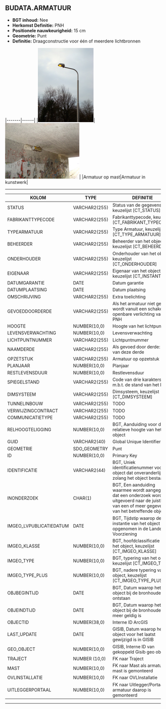 ﻿## BUDATA.ARMATUUR


* __BGT inhoud:__ Nee
* __Herkomst Definitie:__ PNH
* __Positionele nauwkeurigheid:__ 15 cm
* __Geometrie:__ Punt
* __Definitie:__  Draagconstructie voor één of meerdere lichtbronnen



|-------|------|
|![Armatuur op mast](armatuur_1.png)|![Armatuur in kunstwerk](armatuur_2.png)|
|Armatuur op mast|Armatuur in kunstwerk|

***

|KOLOM                               |TYPE              |DEFINITIE|
|------                              |----              |-----    |
|STATUS                              |VARCHAR2(255)     |Status van de gegevens, keuzelijst [CT_STATUS]|
|FABRIKANTTYPECODE                   |VARCHAR2(255)     |Fabrikanttypecode, keuzelijst [CT_FABRIKANT_TYPECODE]|
|TYPEARMATUUR                        |VARCHAR2(255)     |Type Armatuur, keuzelijst [CT_TYPE_ARMATUUR]|
|BEHEERDER                           |VARCHAR2(255)     |Beheerder van het object, keuzelijst [CT_BEHEERDER]|
|ONDERHOUDER                         |VARCHAR2(255)     |Onderhouder van het object, keuzelijst [CT_ONDERHOUDER]|
|EIGENAAR                            |VARCHAR2(255)     |Eigenaar van het object, keuzelijst [CT_INSTANTIE]|
|DATUMGARANTIE                       |DATE              |Datum garantie|
|DATUMPLAATSING                      |DATE              |Datum plaatsing|
|OMSCHRIJVING                        |VARCHAR2(255)     |Extra toelichting|
|GEVOEDDOORDERDE                     |VARCHAR2(255)     |Als het armatuur niet gevoed wordt vanuit een schakelkast openbare verlichting van PNH|
|HOOGTE                              |NUMBER(10,0)      |Hoogte van het lichtpunt (m)|
|LEVENSVERWACHTING                   |NUMBER(10,0)      |Levensverwachting|
|LICHTPUNTNUMMER                     |VARCHAR2(255)     |Lichtpuntnummer|
|NAAMDERDE                           |VARCHAR2(255)     |Als gevoed door derde: naam van deze derde|
|OPZETSTUK                           |VARCHAR2(255)     |Armatuur op opzetstuk|
|PLANJAAR                            |NUMBER(10,0)      |Planjaar|
|RESTLEVENSDUUR                      |NUMBER(10,0)      |Restlevensduur|
|SPIEGELSTAND                        |VARCHAR2(255)     |Code van drie karakters m.b.t. de stand van het licht|
|DIMSYSTEEM                          |VARCHAR2(255)     |Dimsysteem, keuzelijst [CT_DIMSYSTEEM]|
|TUNNELINBOUW                        |VARCHAR2(255)     |TODO|
|VERWIJZINGCONTRACT                  |VARCHAR2(255)     |TODO|
|COMMUNICATIETYPE                    |VARCHAR2(255)     |TODO|
|RELHOOGTELIGGING                    |NUMBER(10,0)      |BGT, Aanduiding voor de relatieve hoogte van het object|
|GUID                                |VARCHAR2(40)      |Global Unique Identifier|
|GEOMETRIE                           |SDO_GEOMETRY      |Punt|
|ID                                  |NUMBER(10,0)      |Primary Key|
|IDENTIFICATIE                       |VARCHAR2(44)      |BGT, Uniek identificatienummer voor het object dat onveranderlijk is zolang het object bestaat|
|INONDERZOEK                         |CHAR(1)           |BGT, Een aanduiding waarmee wordt aangegeven dat een onderzoek wordt uitgevoerd naar de juistheid van een of meer gegevens van het betreffende object|
|IMGEO_LVPUBLICATIEDATUM             |DATE              |BGT, Tijdstip waarop deze instantie van het object is opgenomen in de Landelijke Voorziening|
|IMGEO_KLASSE                        |NUMBER(10,0)      |BGT, hoofdclassificatie van het object, keuzelijst [CT_IMGEO_KLASSE]|
|IMGEO_TYPE                          |NUMBER(10,0)      |BGT, typering van het object, keuzelijst [CT_IMGEO_TYPE] |
|IMGEO_TYPE_PLUS                     |NUMBER(10,0)      |BGT, nadere typering van het object, keuzelijst [CT_IMGEO_TYPE_PLUS]|
|OBJBEGINTIJD                        |DATE              |BGT, Datum waarop het object bij de bronhouder is ontstaan|
|OBJEINDTIJD                         |DATE              |BGT, Datum waarop het object bij de bronhouder niet meer geldig is|
|OBJECTID                            |NUMBER(38,0)      |Interne ID ArcGIS|
|LAST_UPDATE                         |DATE              |GISIB, Datum waarop het object voor het laatst gewijzigd is in GISIB|
|GEO_OBJECT                          |NUMBER(10,0)      |GISIB, Interne ID van gekoppeld Gisib geo object|
|TRAJECT                             |NUMBER (10,0)     |FK naar Traject|
|MAST                                |NUMBER(10,0)      |FK naar Mast als armatuur op mast is gemonteerd|
|OVLINSTALLATIE                      |NUMBER(10,0)      |FK naar OVLInstallatie|
|UITLEGGERPORTAAL                    |NUMBER(10,0)      |FK naar Uitlegger/Portaal als armatuur daarop is gemonteerd|

***

